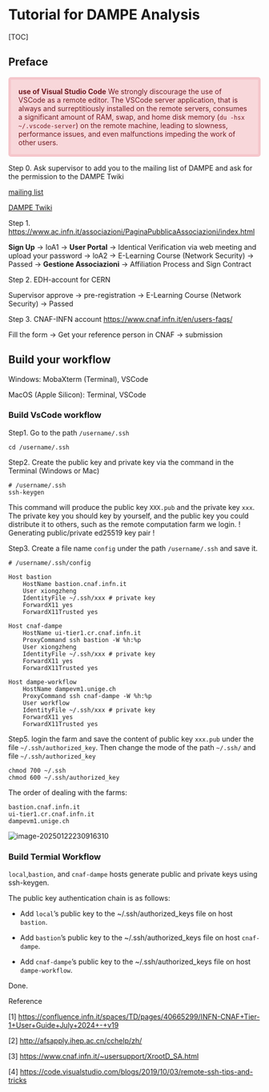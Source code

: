 # Tutorial for DAMPE Analysis

[TOC]

## Preface

<div style="background-color: #f8d7da; color: #721c24; border: 5px solid #f5c6cb; padding: 15px; border-radius: 5px;">
<strong>use of Visual Studio Code</strong>
    We strongly discourage the use of VSCode as a remote editor. The VSCode server application, that is always and surreptitiously installed on the remote servers, consumes a significant amount of RAM, swap, and home disk memory (<code>du -hsx ~/.vscode-server</code>) on the remote machine, leading to slowness, performance issues, and even malfunctions impeding the work of other users.
</div>

Step 0. Ask supervisor to add you to the mailing list of DAMPE and ask for the permission to the DAMPE Twiki 

[mailing list](mailto:dampe-cr@pmo.ac.cn,dampe-pb@pmo.ac.cn,dampe-photon@pmo.ac.cn,dampe-simu@pmo.ac.cn)

[DAMPE Twiki ](https://twiki.cern.ch/twiki/bin/viewauth/DAMPE/WebHome)

Step 1. https://www.ac.infn.it/associazioni/PaginaPubblicaAssociazioni/index.html

**Sign Up**  &rarr; IoA1 &rarr; **User Portal** &rarr; Identical Verification via web meeting and upload your password &rarr; loA2 &rarr; E-Learning Course (Network Security) &rarr; Passed &rarr; **Gestione Associazioni** &rarr; Affiliation Process and Sign Contract 

Step 2. EDH-account for CERN

Supervisor approve &rarr; pre-registration &rarr; E-Learning Course (Network Security) &rarr; Passed

Step 3. CNAF-INFN account https://www.cnaf.infn.it/en/users-faqs/

Fill the form &rarr; Get your reference person in CNAF &rarr; submission


## Build your workflow 

Windows: MobaXterm (Terminal), VSCode

MacOS (Apple Silicon): Terminal, VSCode

### Build VsCode workflow

Step1. Go to the path `/username/.ssh`

```shell
cd /username/.ssh
```

Step2. Create the public key and private key via the command in the Terminal (Windows or Mac)

``` shell
# /username/.ssh
ssh-keygen
```

This command will produce the public key `XXX.pub` and the  private key `xxx`. The private key you should key by yourself, and the public key you could distribute it to others, such as the remote computation farm we login. ! Generating public/private ed25519 key pair !

Step3. Create a file name `config` under the path `/username/.ssh` and save it.

```shell
# /username/.ssh/config

Host bastion 
    HostName bastion.cnaf.infn.it
    User xiongzheng
    IdentityFile ~/.ssh/xxx # private key
    ForwardX11 yes
    ForwardX11Trusted yes

Host cnaf-dampe
    HostName ui-tier1.cr.cnaf.infn.it
    ProxyCommand ssh bastion -W %h:%p
    User xiongzheng
    IdentityFile ~/.ssh/xxx # private key
    ForwardX11 yes
    ForwardX11Trusted yes

Host dampe-workflow
    HostName dampevm1.unige.ch
    ProxyCommand ssh cnaf-dampe -W %h:%p
    User workflow
    IdentityFile ~/.ssh/xxx # private key
    ForwardX11 yes
    ForwardX11Trusted yes
```

Step5. login the farm and save the content of public key `xxx.pub`  under the file `~/.ssh/authorized_key`. Then change the mode of the path `~/.ssh/` and file `~/.ssh/authorized_key`

```shell
chmod 700 ~/.ssh
chmod 600 ~/.ssh/authorized_key
```

The order of dealing with the farms:

```
bastion.cnaf.infn.it
ui-tier1.cr.cnaf.infn.it
dampevm1.unige.ch
```

![image-20250122230916310](C:\Users\Blank\AppData\Roaming\Typora\typora-user-images\image-20250122230916310.png)

### Build Termial Workflow

`local`,`bastion`, and `cnaf-dampe` hosts generate public and private keys using ssh-keygen.

The public key authentication chain is as follows:

- Add `local`’s public key to the ~/.ssh/authorized_keys file on host `bastion`.

- Add `bastion`’s public key to the ~/.ssh/authorized_keys file on host `cnaf-dampe`.

- Add `cnaf-dampe`’s public key to the ~/.ssh/authorized_keys file on host `dampe-workflow`.

Done.





Reference

[1] https://confluence.infn.it/spaces/TD/pages/40665299/INFN-CNAF+Tier-1+User+Guide+July+2024+-+v19

[2] http://afsapply.ihep.ac.cn/cchelp/zh/

[3] https://www.cnaf.infn.it/~usersupport/XrootD_SA.html

[4] https://code.visualstudio.com/blogs/2019/10/03/remote-ssh-tips-and-tricks

